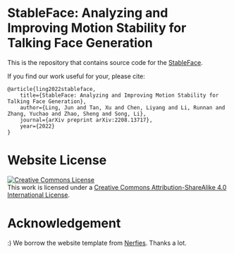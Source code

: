 # StableFace: Analyzing and Improving Motion Stability for Talking Face Generation

This is the repository that contains source code for the [StableFace](https://stable-face.github.io).

If you find our work useful for your, please cite:
```
@article{ling2022stableface,
    title={StableFace: Analyzing and Improving Motion Stability for Talking Face Generation},
    author={Ling, Jun and Tan, Xu and Chen, Liyang and Li, Runnan and Zhang, Yuchao and Zhao, Sheng and Song, Li},
    journal={arXiv preprint arXiv:2208.13717},
    year={2022}
}
```

# Website License
<a rel="license" href="http://creativecommons.org/licenses/by-sa/4.0/"><img alt="Creative Commons License" style="border-width:0" src="https://i.creativecommons.org/l/by-sa/4.0/88x31.png" /></a><br />This work is licensed under a <a rel="license" href="http://creativecommons.org/licenses/by-sa/4.0/">Creative Commons Attribution-ShareAlike 4.0 International License</a>. 

# Acknowledgement
:) We borrow the website template from <a href="https://github.com/nerfies/nerfies.github.io">Nerfies</a>. Thanks a lot. 